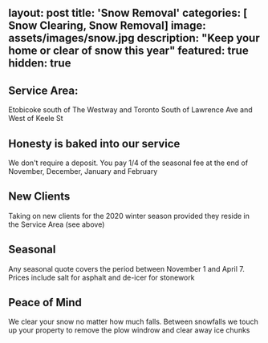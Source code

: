 
layout: post
title:  'Snow Removal'
categories: [ Snow Clearing, Snow Removal]
image: assets/images/snow.jpg
description: "Keep your home or clear of snow this year"
featured: true
hidden: true
---

## Service Area:
Etobicoke south of The Westway and Toronto South of Lawrence Ave and West of Keele St

## Honesty is baked into our service
We don't require a deposit. You pay 1/4 of the seasonal fee at the end of November, December, January and February

## New Clients
Taking on new clients for the 2020 winter season provided they reside in the Service Area (see above)

## Seasonal
Any seasonal quote covers the period between November 1 and April 7. Prices include salt for asphalt and de-icer for stonework

## Peace of Mind
We clear your snow no matter how much falls. Between snowfalls we touch up your property to remove the plow windrow and clear away ice chunks

